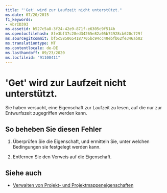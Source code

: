 ```yaml
---
title: "'Get' wird zur Laufzeit nicht unterstützt."
ms.date: 07/20/2015
f1_keywords:
- vbrID393
ms.assetid: b527c5a8-3f24-42e9-871f-e6305c9f514b
ms.openlocfilehash: 8fe3bf37c28ed34265e82a05b74928cb620c729f
ms.sourcegitcommit: bf5c5850654187705bc94cc40ebfb62fe346ab02
ms.translationtype: MT
ms.contentlocale: de-DE
ms.lasthandoff: 09/23/2020
ms.locfileid: "91100411"
---
```

# <a name="get-not-supported-at-run-time"></a>'Get' wird zur Laufzeit nicht unterstützt.

Sie haben versucht, eine Eigenschaft zur Laufzeit zu lesen, auf die nur zur Entwurfszeit zugegriffen werden kann.  
  
## <a name="to-correct-this-error"></a>So beheben Sie diesen Fehler  
  
1. Überprüfen Sie die Eigenschaft, und ermitteln Sie, unter welchen Bedingungen sie festgelegt werden kann.  
  
2. Entfernen Sie den Verweis auf die Eigenschaft.  
  
## <a name="see-also"></a>Siehe auch

- [Verwalten von Projekt- und Projektmappeneigenschaften](/visualstudio/ide/managing-project-and-solution-properties)
